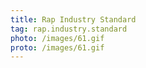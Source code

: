 ```yaml
---
title: Rap Industry Standard
tag: rap.industry.standard
photo: /images/61.gif
proto: /images/61.gif
---
```


